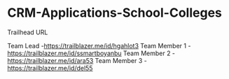# CRM-Applications-School-Colleges

Trailhead URL

Team Lead -https://trailblazer.me/id/hgahlot3
Team Member 1 -https://trailblazer.me/id/ssmartboyanbu
Team Member 2 -https://trailblazer.me/id/ara53
Team Member 3 -https://trailblazer.me/id/del55 
